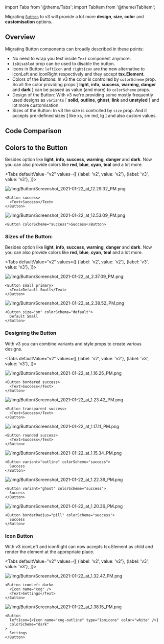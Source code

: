 import Tabs from '@theme/Tabs';
import TabItem from '@theme/TabItem';

Migrating [`Button`](button.mdx) to v3 will provide a lot more **design**, **size**, **color** and **customisation** options.

## Overview

Migrating Button components can broadly described in these points:

- No need to wrap you text inside `Text` component anymore.
- `isDisabled` prop can be used to disable the button.
- Icons in Button:
  `leftIcon` and `rightIcon` are the new alternative to iconLeft and iconRight respectively and they accept **tsx.Element**.
- Colors of the Buttons:
  In v3 the color is controlled by `colorScheme` prop. So all the color providing props [ **light**, **info**, **success**, **warning**, **danger** and **dark** ] can be passed as value (and more) to `colorScheme` props.
- Design of the Button:
  With v3 we're providing some mostly frequently used designs as `variants` [ **solid**, **outline**, **ghost**, **link** and **unstyled** ] and lot more customisation.
- Sizes of the Button:
  In v3 the size is controlled by `size` prop. And it accepts pre-defined sizes [ like xs, sm md, lg ] and also custom values.

## Code Comparison

## Colors to the Button

Besides option like **light**, **info**, **success**, **warning**, **danger** and **dark**. Now you can also provide colors like **red**, **blue**, **cyan**, **teal** and a lot more.

<Tabs
defaultValue="v2"
values={[
{label: 'v2', value: 'v2'},
{label: 'v3', value: 'v3'},
]}>
<TabItem value="v2">

![/img/Button/Screenshot_2021-01-22_at_12.29.32_PM.png](/img/Button/Screenshot_2021-01-22_at_12.29.32_PM.png)

```tsx
<Button success>
  <Text>Success</Text>
</Button>
```

</TabItem>
<TabItem value="v3">

![/img/Button/Screenshot_2021-01-22_at_12.53.09_PM.png](/img/Button/Screenshot_2021-01-22_at_12.53.09_PM.png)

```tsx
<Button colorScheme="success">Success</Button>
```

</TabItem>
</Tabs>

### Sizes of the Button:

Besides option like **light**, **info**, **success**, **warning**, **danger** and **dark**. Now you can also provide colors like **red**, **blue**, **cyan**, **teal** and a lot more.

<Tabs
defaultValue="v2"
values={[
{label: 'v2', value: 'v2'},
{label: 'v3', value: 'v3'},
]}>
<TabItem value="v2">

![/img/Button/Screenshot_2021-01-22_at_2.37.09_PM.png](/img/Button/Screenshot_2021-01-22_at_2.37.09_PM.png)

```tsx
<Button small primary>
  <Text>Default Small</Text>
</Button>
```

</TabItem>
<TabItem value="v3">

![/img/Button/Screenshot_2021-01-22_at_2.38.52_PM.png](/img/Button/Screenshot_2021-01-22_at_2.38.52_PM.png)

```tsx
<Button size="sm" colorScheme="default">
  Default Small
</Button>
```

</TabItem>
</Tabs>

### Designing the Button

With v3 you can combine variants and style props to create various designs.

<Tabs
defaultValue="v2"
values={[
{label: 'v2', value: 'v2'},
{label: 'v3', value: 'v3'},
]}>
<TabItem value="v2">

![/img/Button/Screenshot_2021-01-22_at_1.16.25_PM.png](/img/Button/Screenshot_2021-01-22_at_1.16.25_PM.png)

```tsx
<Button bordered success>
  <Text>Success</Text>
</Button>
```

![/img/Button/Screenshot_2021-01-22_at_1.23.42_PM.png](/img/Button/Screenshot_2021-01-22_at_1.23.42_PM.png)

```tsx
<Button transparent success>
  <Text>Success</Text>
</Button>
```

![/img/Button/Screenshot_2021-01-22_at_1.17.11_PM.png](/img/Button/Screenshot_2021-01-22_at_1.17.11_PM.png)

```tsx
<Button rounded success>
  <Text>Success</Text>
</Button>
```

</TabItem>
<TabItem value="v3">

![/img/Button/Screenshot_2021-01-22_at_1.15.34_PM.png](/img/Button/Screenshot_2021-01-22_at_1.15.34_PM.png)

```tsx
<Button variant="outline" colorScheme="success">
  Success
</Button>
```

![/img/Button/Screenshot_2021-01-22_at_1.22.36_PM.png](/img/Button/Screenshot_2021-01-22_at_1.22.36_PM.png)

```tsx
<Button variant="ghost" colorScheme="success">
  Success
</Button>
```

![/img/Button/Screenshot_2021-01-22_at_1.20.36_PM.png](/img/Button/Screenshot_2021-01-22_at_1.20.36_PM.png)

```tsx
<Button borderRadius="pill" colorScheme="success">
  Success
</Button>
```

</TabItem>
</Tabs>

### Icon Button

With v3 iconLeft and iconRight can now accepts tsx.Element as child and render the element at the appropriate place.

<Tabs
defaultValue="v2"
values={[
{label: 'v2', value: 'v2'},
{label: 'v3', value: 'v3'},
]}>
<TabItem value="v2">

![/img/Button/Screenshot_2021-01-22_at_1.32.47_PM.png](/img/Button/Screenshot_2021-01-22_at_1.32.47_PM.png)

```tsx
<Button iconLeft dark>
  <Icon name="cog" />
  <Text>Settings</Text>
</Button>
```

</TabItem>
<TabItem value="v3">

![/img/Button/Screenshot_2021-01-22_at_1.38.15_PM.png](/img/Button/Screenshot_2021-01-22_at_1.38.15_PM.png)

```tsx
<Button
  leftIcon={<Icon name="cog-outline" type="Ionicons" color="white" />}
  colorScheme="dark"
>
  Settings
</Button>
```

</TabItem>
</Tabs>

